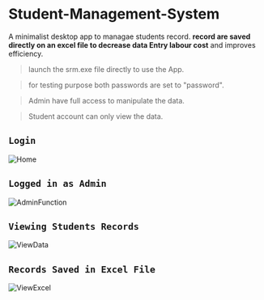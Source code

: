 # Student-Management-System
A minimalist desktop app  to managae students record. **record are saved directly on an excel file to decrease data Entry labour cost**  and improves efficiency.

>launch the srm.exe file directly to use the App.

>for testing purpose both passwords are set to "password".

>Admin have full access to manipulate the data.

>Student account can only view the data.
## `Login`

![Home](https://github.com/SaitejaJumbidi/Student-Management-System/assets/138364756/74d569f9-ac20-489d-ac2d-e6a08e400c48)

## `Logged in as Admin`

![AdminFunction](https://github.com/SaitejaJumbidi/Student-Management-System/assets/138364756/8cabfd62-07a0-420c-bc2c-16b907cddcca)

## `Viewing Students Records`

![ViewData](https://github.com/SaitejaJumbidi/Student-Management-System/assets/138364756/2d9d5a8c-289d-49b4-85a0-3573b7637277)

## ``Records Saved in Excel File``

![ViewExcel](https://github.com/SaitejaJumbidi/Student-Management-System/assets/138364756/6bf10b3a-0925-45c1-bff3-7a897f12a9ce)

